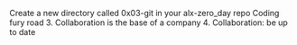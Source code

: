 Create a new directory called 0x03-git in your alx-zero_day repo
Coding fury road
3. Collaboration is the base of a company
4. Collaboration: be up to date
